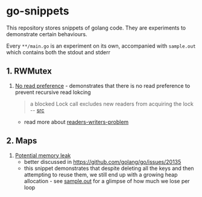 # go-snippets
This repository stores snippets of golang code. They are experiments to demonstrate certain behaviours.

Every `**/main.go` is an experiment on its own, accompanied with `sample.out` which contains both the stdout and stderr

## 1. RWMutex

1. [No read preference](rwmutex/no-read-preference/main.go) - demonstrates that there is no read preference to prevent recursive read lokcing
   >  a blocked Lock call excludes new readers from acquiring the lock
   > -- [src](https://pkg.go.dev/sync#RWMutex.RLock:~:text=a%20blocked%20Lock%20call%20excludes%20new%20readers%20from%20acquiring%20the%20lock)
   - read more about [readers-writers-problem](https://en.wikipedia.org/wiki/Readers%E2%80%93writers_problem) 

## 2. Maps

1. [Potential memory leak](maps/potential-memory-leak/main.go) 
   - better discussed in https://github.com/golang/go/issues/20135 
   - this snippet demonstrates that despite deleting all the keys and then attempting to reuse them, we still end up with a growing heap allocation - see [sample.out](maps/potential-memory-leak/sample.out) for a glimpse of how much we lose per loop
